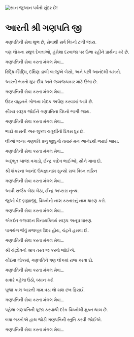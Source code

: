 ![સાન જુઆન પર્વતો સુંદર છે!](lib/images/img.png "સાન જુઆન પર્વતો")

# આરતી શ્રી ગણપતિ જી

ગણપતિની સેવા શુભ છે, સેવાથી સર્વ વિઘ્નો ટળી જાય.

ત્રણ લોકના સ્થૂળ દેવતાઓ, હંમેશા દરવાજા પર ઉભા રહીને પ્રાર્થના કરે છે.

ગણપતિની સેવા કરતા મંગલ મેવા...

રિદ્ધિ-સિદ્ધિ, દક્ષિણ ડાબી બાજુએ બેસો, અને પછી આનંદથી ચમકો.

આરતી ભક્તો ધૂપ-દીપ અને જયજયકાર માટે ઉભા છે.

ગણપતિની સેવા કરતા મંગલ મેવા...

ઉંદર વાહનને ગોળના મોદક અર્પણ કરવામાં આવે છે.

સૌમ્ય સ્વરૂપ જોઈને ગણપતિના વિઘ્નો ભાગી જાય.

ગણપતિની સેવા કરતા મંગલ મેવા...

ભાદો માસની અરુ શુક્લ ચતુર્થીનો દિવસ દૂર છે.

લીઓ જન્મ ગણપતિ પ્રભુ જીદુર્ગા તમારું મન આનંદથી ભરાઈ જાય.

ગણપતિની સેવા કરતા મંગલ મેવા...

અદ્ભુત બાજા વગાડો, ઈન્દ્ર કાદેવ ભાઈઓ, સૌને ગાવા દો.

શ્રી શંકરના આનંદ ઉપજ્ઞાનામ સુન્યો સબ વિઘ્ન તારિન

ગણપતિની સેવા કરતા મંગલ મેવા...

આવી સર્જક બેઠા બેઠા, ઈન્દ્ર અપ્સરા નૃત્ય.

જુઓ વેદ બ્રહ્માજી, વિઘ્નોનો નાશ કરનારનું નામ ધારણ કરો.

ગણપતિની સેવા કરતા મંગલ મેવા...

એકદંત ગજવદન વિનાયક્ત્રિયં સ્વરૂપ અનૂપ ધારણ.

પાગથંભ જેવું મજબૂત ઉદર હોય, ચંદ્રને હસવા દો.

ગણપતિની સેવા કરતા મંગલ મેવા...

શ્રી ચંદ્રદેવનો શ્રાપ તરત જ કરવો જોઈએ.

ચૌદમા લોકમાં, ગણપતિને ત્રણ લોકમાં રાજ કરવા દો.

ગણપતિની સેવા કરતા મંગલ મેવા...

સવારે વહેલા ઉઠો, ધ્યાન કરો

પૂજા કાલ આરતી ગામ.વડા લો યશ છત્ર ફિરાઈ.

ગણપતિની સેવા કરતા મંગલ મેવા...

પહેલા ગણપતિની પૂજા કરવાથી દરેક વિઘ્નોથી મુક્ત થાય છે.

બધા ભક્તોએ હાથ જોડી ગણપતિની સ્તુતિ કરવી જોઈએ.

ગણપતિની સેવા કરતા મંગલ મેવા...